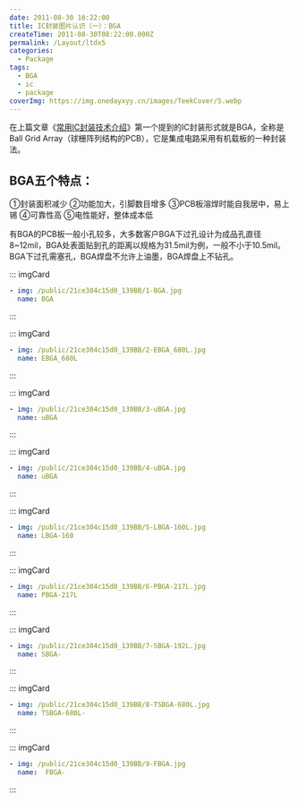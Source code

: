 ```yaml
---
date: 2011-08-30 16:22:00
title: IC封装图片认识（一）：BGA
createTime: 2011-08-30T08:22:00.000Z
permalink: /Layout/ltdx5
categories:
  - Package
tags:
  - BGA
  - ic
  - package
coverImg: https://img.onedayxyy.cn/images/TeekCover/5.webp
---
```


在上篇文章《[常用IC封装技术介绍](http://www.chiplayout.net/common-ic-packaging-technology-introduction.html)》第一个提到的IC封装形式就是BGA，全称是Ball Grid Array（球栅阵列结构的PCB），它是集成电路采用有机载板的一种封装法。
## BGA五个特点： 
①封装面积减少 
②功能加大，引脚数目增多 
③PCB板溶焊时能自我居中，易上锡 
④可靠性高 
⑤电性能好，整体成本低 

有BGA的PCB板一般小孔较多，大多数客户BGA下过孔设计为成品孔直径8~12mil，BGA处表面贴到孔的距离以规格为31.5mil为例，一般不小于10.5mil。BGA下过孔需塞孔，BGA焊盘不允许上油墨，BGA焊盘上不钻孔。

::: imgCard
```yaml
- img: /public/21ce304c15d0_139BB/1-BGA.jpg
  name: BGA
```
:::


::: imgCard
```yaml
- img: /public/21ce304c15d0_139BB/2-EBGA_680L.jpg
  name: EBGA_680L
```
:::


::: imgCard
```yaml
- img: /public/21ce304c15d0_139BB/3-uBGA.jpg
  name: uBGA
```
:::


::: imgCard
```yaml
- img: /public/21ce304c15d0_139BB/4-uBGA.jpg
  name: uBGA
```
:::


::: imgCard
```yaml
- img: /public/21ce304c15d0_139BB/5-LBGA-160L.jpg
  name: LBGA-160
```
:::


 
::: imgCard
```yaml
- img: /public/21ce304c15d0_139BB/6-PBGA-217L.jpg
  name: PBGA-217L
```
:::


::: imgCard
```yaml
- img: /public/21ce304c15d0_139BB/7-SBGA-192L.jpg
  name: SBGA-
```
:::


::: imgCard
```yaml
- img: /public/21ce304c15d0_139BB/8-TSBGA-680L.jpg
  name: TSBGA-680L-
```
:::


::: imgCard
```yaml
- img: /public/21ce304c15d0_139BB/9-FBGA.jpg
  name:  FBGA-
```
:::

